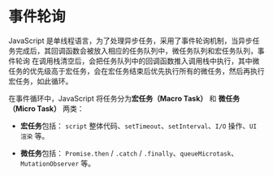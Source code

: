 # 事件轮询

JavaScript 是单线程语言，为了处理异步任务，采用了事件轮询机制，当异步任务完成后，其回调函数会被放入相应的任务队列中，微任务队列和宏任务队列，事件轮询 在调用栈清空后，会把任务队列中的回调函数推入调用栈中执行，其中微任务的优先级高于宏任务，会在宏任务结束后优先执行所有的微任务，然后再执行宏任务，如此循环。



在事件循环中，JavaScript 将任务分为**宏任务（Macro Task）** 和 **微任务（Micro Task）** 两类：

- **宏任务**包括：
`script` 整体代码、`setTimeout`、`setInterval`、`I/O` 操作、`UI 渲染` 等。

 - **微任务**包括：
 `Promise.then` / `.catch` / `.finally`、`queueMicrotask`、`MutationObserver` 等。